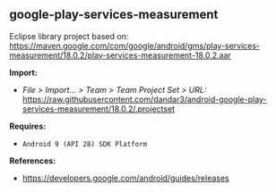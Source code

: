## google-play-services-measurement

Eclipse library project based on:<br/>
https://maven.google.com/com/google/android/gms/play-services-measurement/18.0.2/play-services-measurement-18.0.2.aar

**Import:**
- _File > Import... > Team > Team Project Set > URL:_<br/>
  https://raw.githubusercontent.com/dandar3/android-google-play-services-measurement/18.0.2/.projectset

**Requires:**
- `Android 9 (API 28) SDK Platform`

**References:**
- https://developers.google.com/android/guides/releases